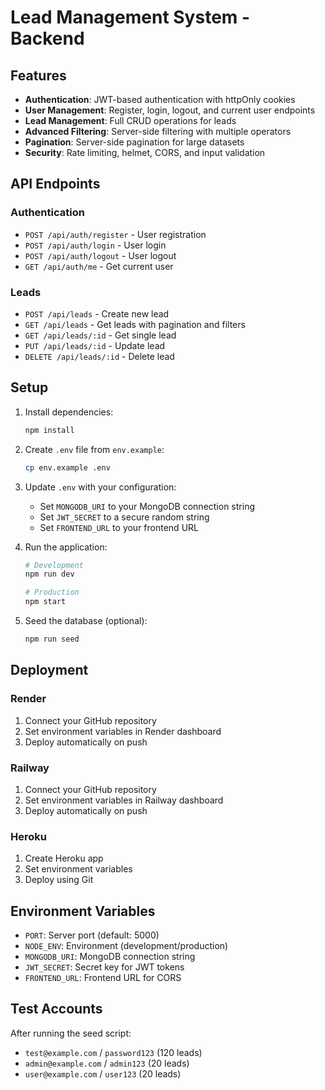 # Lead Management System - Backend

## Features

- **Authentication**: JWT-based authentication with httpOnly cookies
- **User Management**: Register, login, logout, and current user endpoints
- **Lead Management**: Full CRUD operations for leads
- **Advanced Filtering**: Server-side filtering with multiple operators
- **Pagination**: Server-side pagination for large datasets
- **Security**: Rate limiting, helmet, CORS, and input validation

## API Endpoints

### Authentication
- `POST /api/auth/register` - User registration
- `POST /api/auth/login` - User login
- `POST /api/auth/logout` - User logout
- `GET /api/auth/me` - Get current user

### Leads
- `POST /api/leads` - Create new lead
- `GET /api/leads` - Get leads with pagination and filters
- `GET /api/leads/:id` - Get single lead
- `PUT /api/leads/:id` - Update lead
- `DELETE /api/leads/:id` - Delete lead

## Setup

1. Install dependencies:
   ```bash
   npm install
   ```

2. Create `.env` file from `env.example`:
   ```bash
   cp env.example .env
   ```

3. Update `.env` with your configuration:
   - Set `MONGODB_URI` to your MongoDB connection string
   - Set `JWT_SECRET` to a secure random string
   - Set `FRONTEND_URL` to your frontend URL

4. Run the application:
   ```bash
   # Development
   npm run dev
   
   # Production
   npm start
   ```

5. Seed the database (optional):
   ```bash
   npm run seed
   ```

## Deployment

### Render
1. Connect your GitHub repository
2. Set environment variables in Render dashboard
3. Deploy automatically on push

### Railway
1. Connect your GitHub repository
2. Set environment variables in Railway dashboard
3. Deploy automatically on push

### Heroku
1. Create Heroku app
2. Set environment variables
3. Deploy using Git

## Environment Variables

- `PORT`: Server port (default: 5000)
- `NODE_ENV`: Environment (development/production)
- `MONGODB_URI`: MongoDB connection string
- `JWT_SECRET`: Secret key for JWT tokens
- `FRONTEND_URL`: Frontend URL for CORS

## Test Accounts

After running the seed script:
- `test@example.com` / `password123` (120 leads)
- `admin@example.com` / `admin123` (20 leads)
- `user@example.com` / `user123` (20 leads)
